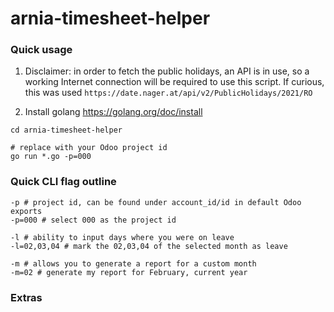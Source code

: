 # arnia-timesheet-helper

### Quick usage

1. Disclaimer: in order to fetch the public holidays, an API is in use, so a working Internet connection will be required to use this script.
If curious, this was used `https://date.nager.at/api/v2/PublicHolidays/2021/RO`

2. Install golang https://golang.org/doc/install

```
cd arnia-timesheet-helper

# replace with your Odoo project id
go run *.go -p=000
```

### Quick CLI flag outline
```
-p # project id, can be found under account_id/id in default Odoo exports
-p=000 # select 000 as the project id

-l # ability to input days where you were on leave
-l=02,03,04 # mark the 02,03,04 of the selected month as leave

-m # allows you to generate a report for a custom month
-m=02 # generate my report for February, current year
```

### Extras